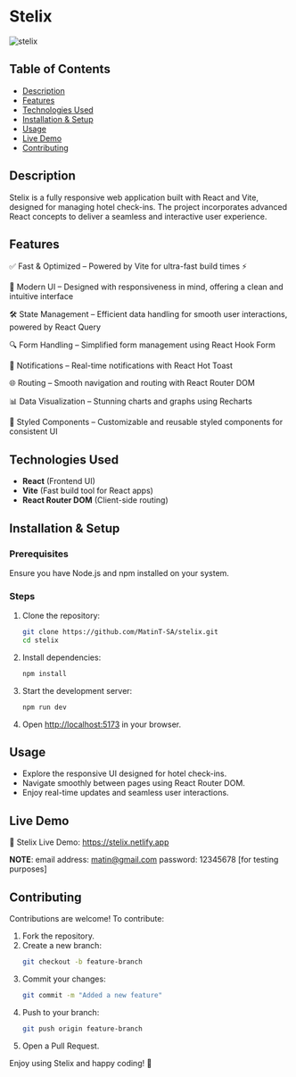 # Stelix

![stelix](https://github.com/user-attachments/assets/57ae6d20-9fc4-4dd5-8edd-bb31b19c5efa)

## Table of Contents
- [Description](#description)
- [Features](#features)
- [Technologies Used](#technologies-used)
- [Installation & Setup](#installation--setup)
- [Usage](#usage)
- [Live Demo](#live-demo)
- [Contributing](#contributing)

## Description
Stelix is a fully responsive web application built with React and Vite, designed for managing hotel check-ins. The project incorporates advanced React concepts to deliver a seamless and interactive user experience.

## Features
✅ Fast & Optimized – Powered by Vite for ultra-fast build times ⚡

🎨 Modern UI – Designed with responsiveness in mind, offering a clean and intuitive interface

🛠 State Management – Efficient data handling for smooth user interactions, powered by React Query

🔍 Form Handling – Simplified form management using React Hook Form

🔔 Notifications – Real-time notifications with React Hot Toast

🌐 Routing – Smooth navigation and routing with React Router DOM

📊 Data Visualization – Stunning charts and graphs using Recharts

🎨 Styled Components – Customizable and reusable styled components for consistent UI

## Technologies Used
- **React** (Frontend UI)
- **Vite** (Fast build tool for React apps)
- **React Router DOM** (Client-side routing)

## Installation & Setup

### Prerequisites
Ensure you have Node.js and npm installed on your system.

### Steps
1. Clone the repository:
   ```bash
   git clone https://github.com/MatinT-SA/stelix.git
   cd stelix
   ```
2. Install dependencies:
   ```bash
   npm install
   ```
3. Start the development server:
   ```bash
   npm run dev
   ```
4. Open [http://localhost:5173](http://localhost:5173) in your browser.

## Usage
- Explore the responsive UI designed for hotel check-ins.
- Navigate smoothly between pages using React Router DOM.
- Enjoy real-time updates and seamless user interactions.

## Live Demo
🔗 Stelix Live Demo: https://stelix.netlify.app

**NOTE**:
email address: matin@gmail.com
password: 12345678
[for testing purposes]

## Contributing
Contributions are welcome! To contribute:

1. Fork the repository.
2. Create a new branch:
   ```bash
   git checkout -b feature-branch
   ```
3. Commit your changes:
   ```bash
   git commit -m "Added a new feature"
   ```
4. Push to your branch:
   ```bash
   git push origin feature-branch
   ```
5. Open a Pull Request.

Enjoy using Stelix and happy coding! 🚀
